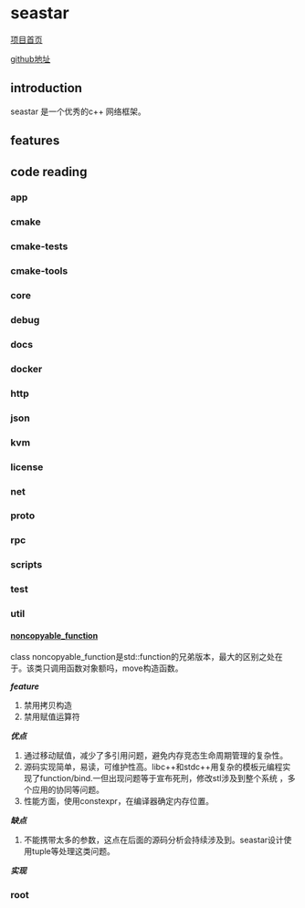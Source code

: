 # seastar

[项目首页](http://seastar.io)

[github地址](https://github.com/search?q=seastar)

## introduction

seastar 是一个优秀的c++ 网络框架。
## features

## code reading

### app

### cmake

### cmake-tests

### cmake-tools

### core

### debug

### docs

### docker

### http

### json

### kvm

### license

### net

### proto

### rpc

### scripts

### test

### util

#### [noncopyable_function](/rpc/seastar/seastar-18.08-branch/util/noncopyable_function.hh)
    
class noncopyable_function是std::function的兄弟版本，最大的区别之处在于。该类只调用函数对象额吗，move构造函数。

    
***feature***
1. 禁用拷贝构造
2. 禁用赋值运算符

***优点***
1. 通过移动赋值，减少了多引用问题，避免内存竞态生命周期管理的复杂性。
2. 源码实现简单，易读，可维护性高。libc++和stdc++用复杂的模板元编程实现了function/bind.一但出现问题等于宣布死刑，修改stl涉及到整个系统
，多个应用的协同等问题。
3. 性能方面，使用constexpr，在编译器确定内存位置。

***缺点***
1. 不能携带太多的参数，这点在后面的源码分析会持续涉及到。seastar设计使用tuple等处理这类问题。
    
***实现***

#### 

    
### root